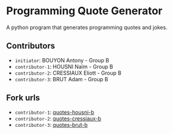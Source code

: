 # Programming Quote Generator

A python program that generates programming quotes and jokes.

## Contributors

- `initiator`: BOUYON Antony - Group B
- `contributor-1`: HOUSNI Naïm - Group B
- `contributor-2`: CRESSIAUX Eliott - Group B
- `contributor-3`: BRUT Adam - Group B

## Fork urls

- `contributor-1`: [quotes-housni-b](https://github.com/Thomas0zO/quotes-housni-b)
- `contributor-2`: [quotes-cressiaux-b](https://github.com/Elioott/quotes-cressiaux-b)
- `contributor-3`: [quotes-brut-b]()
